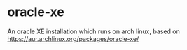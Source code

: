 # oracle-xe

An oracle XE installation which runs on arch linux, based on https://aur.archlinux.org/packages/oracle-xe/
